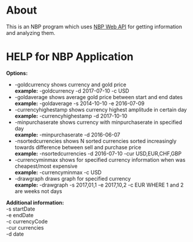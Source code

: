 <h1>About</h1>
This is an NBP program which uses <a href="http://api.nbp.pl">NBP Web API</a>  for getting information and analyzing them.


<h1>HELP for NBP Application</h1>

<b>Options:</b>
<ul>
  <li>-goldcurrency       shows currency and gold price</li>
  <b>example:</b> -goldcurrency -d 2017-07-10 -c USD
  
  <li>-goldaverage        shows average gold price between start and end dates</li>
  <b>example:</b> -goldaverage -s 2014-10-10 -e 2016-07-09
  
  <li>-currencyhighestamp shows currency highest amplitude in certain day</li>
  <b>example:</b> -currencyhighestamp -d 2017-10-10
  
  <li>-minpurchaserate    shows currency with minpurchaserate in specified day</li>
  <b>example:</b> -minpurchaserate -d 2016-06-07

  <li>-nsortedcurrencies  shows N sorted currencies sorted increasingly towards difference between sell and purchase price</li>
  <b>example:</b> -nsortedcurrencies -d 2016-07-10 -cur USD,EUR,CHF,GBP

  <li>-currencyminmax     shows for specified currency information when was cheapest/most expensive</li>
  <b>example:</b> -currencyminmax -c USD

  <li>-drawgraph          draws graph for specified currency</li>
   <b>example:</b> -drawgraph -s 2017,01,1 -e 2017,10,2 -c EUR     WHERE 1 and 2 are weeks not days

</ul>



<b>Additional information:</b><br/>
-s     startDate<br/>
-e     endDate<br/>
-c     currencyCode<br/>
-cur   currencies<br/>
-d     date

